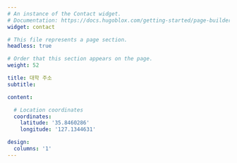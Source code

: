 ```yaml
---
# An instance of the Contact widget.
# Documentation: https://docs.hugoblox.com/getting-started/page-builder/
widget: contact

# This file represents a page section.
headless: true

# Order that this section appears on the page.
weight: 52

title: 대학 주소
subtitle:

content:

  # Location coordinates
  coordinates:
    latitude: '35.8460286'
    longitude: '127.1344631'

design:
  columns: '1'
---
```

